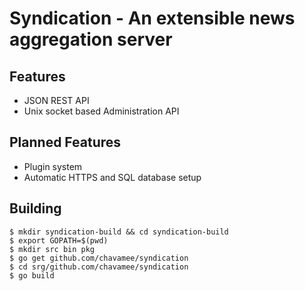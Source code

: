 # Syndication - An extensible news aggregation server

## Features
* JSON REST API
* Unix socket based Administration API

## Planned Features
* Plugin system
* Automatic HTTPS and SQL database setup

## Building

```
$ mkdir syndication-build && cd syndication-build
$ export GOPATH=$(pwd)
$ mkdir src bin pkg
$ go get github.com/chavamee/syndication
$ cd srg/github.com/chavamee/syndication
$ go build
```

